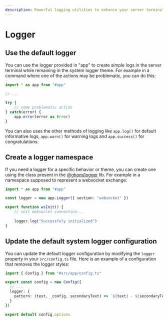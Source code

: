 ```yaml
---
description: Powerful logging utilities to enhance your server terminal output.
---
```


# Logger

## Use the default logger

You can use the logger provided in "app" to create simple logs in the server terminal while remaining in the system logger theme. For example in a command where one of the actions may be problematic, you can do this:

```typescript
import * as app from "#app"

// ...

try {
    // some problematic action
} catch(error) {
    app.error(error as Error)
}
```

You can also uses the other methods of logging like `app.log()` for default informative logs, `app.warn()` for warning logs and `app.success()` for congratulations.

## Create a logger namespace

If you need a logger for a specific behavior or theme, you can create one using the class present in the [@ghom/logger](https://www.npmjs.com/package/@ghom/logger) lib. For example in a namespace supposed to represent a websocket exchange:

```typescript
import * as app from "#app"

const logger = new app.Logger({ section: "websocket" })

export function wsInit() {
    // init websoclet connection...
    
    logger.log("Successfuly initialized")
}
```

## Update the default system logger configuration

You can update the default logger configuration by modifying the `logger` property in your `src/config.ts` file. Here is an example of a configuration that removes the logger styles:

```typescript
import { Config } from "#src/app/config.ts"

export const config = new Config({
  // ...
  logger: {
    pattern: (text, _config, secondaryText) => `${text} - ${secondaryText}`,
  }
})

export default config.options
```


